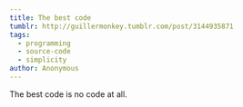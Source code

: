 ```yaml
---
title: The best code
tumblr: http://guillermonkey.tumblr.com/post/3144935871
tags:
  - programming
  - source-code
  - simplicity
author: Anonymous
---
```


The best code is no code at all.
